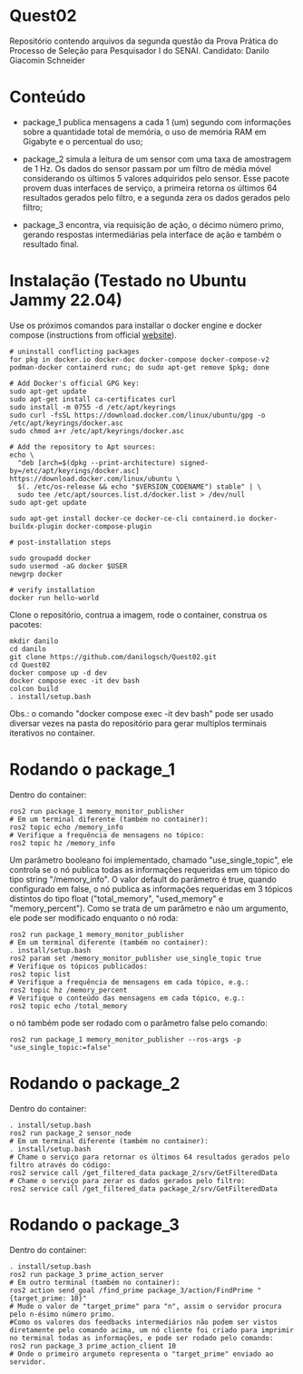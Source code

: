 # Quest02
Repositório contendo arquivos da segunda questão da Prova Prática do Processo de Seleção para Pesquisador I do SENAI. Candidato: Danilo Giacomin Schneider

# Conteúdo

- package_1 publica mensagens a cada 1 (um) segundo com informações sobre a quantidade total de memória, o uso de memória RAM em Gigabyte e o percentual do uso;

- package_2 simula a leitura de um sensor com uma taxa de amostragem de 1 Hz. Os dados do sensor passam por um filtro de média móvel considerando os últimos 5 valores adquiridos pelo sensor. Esse pacote provem duas interfaces de serviço, a primeira retorna os últimos 64 resultados gerados pelo filtro, e a segunda zera os dados gerados pelo filtro;

- package_3 encontra, via requisição de ação, o décimo número primo, gerando respostas intermediárias pela interface de ação e também o resultado final.

# Instalação (Testado no Ubuntu Jammy 22.04)

Use os próximos comandos para installar o docker engine e docker compose (instructions from official [website](https://docs.docker.com/desktop/install/linux/)).

```
# uninstall conflicting packages
for pkg in docker.io docker-doc docker-compose docker-compose-v2 podman-docker containerd runc; do sudo apt-get remove $pkg; done

# Add Docker's official GPG key:
sudo apt-get update
sudo apt-get install ca-certificates curl
sudo install -m 0755 -d /etc/apt/keyrings
sudo curl -fsSL https://download.docker.com/linux/ubuntu/gpg -o /etc/apt/keyrings/docker.asc
sudo chmod a+r /etc/apt/keyrings/docker.asc

# Add the repository to Apt sources:
echo \
  "deb [arch=$(dpkg --print-architecture) signed-by=/etc/apt/keyrings/docker.asc] https://download.docker.com/linux/ubuntu \
  $(. /etc/os-release && echo "$VERSION_CODENAME") stable" | \
  sudo tee /etc/apt/sources.list.d/docker.list > /dev/null
sudo apt-get update

sudo apt-get install docker-ce docker-ce-cli containerd.io docker-buildx-plugin docker-compose-plugin

# post-installation steps

sudo groupadd docker
sudo usermod -aG docker $USER
newgrp docker

# verify installation
docker run hello-world

```

Clone o repositório, contrua a imagem, rode o container, construa os pacotes:

```
mkdir danilo
cd danilo
git clone https://github.com/danilogsch/Quest02.git
cd Quest02
docker compose up -d dev
docker compose exec -it dev bash
colcon build
. install/setup.bash
```

Obs.: o comando "docker compose exec -it dev bash" pode ser usado diversar vezes na pasta do repositório para gerar multiplos terminais iterativos no container.

# Rodando o package_1

Dentro do container:

```
ros2 run package_1 memory_monitor_publisher
# Em um terminal diferente (também no container):
ros2 topic echo /memory_info
# Verifique a frequência de mensagens no tópico:
ros2 topic hz /memory_info
```

Um parâmetro booleano foi implementado, chamado "use_single_topic", ele controla se o nó publica todas as informações requeridas em um tópico do tipo string "/memory_info". O valor default do parâmetro é true, quando configurado em false, o nó publica as informações requeridas em 3 tópicos distintos do tipo float ("total_memory", "used_memory" e "memory_percent"). Como se trata de um parâmetro e não um argumento, ele pode ser modificado enquanto o nó roda:

```
ros2 run package_1 memory_monitor_publisher
# Em um terminal diferente (também no container):
. install/setup.bash
ros2 param set /memory_monitor_publisher use_single_topic true
# Verifique os tópicos publicados:
ros2 topic list
# Verifique a frequência de mensagens em cada tópico, e.g.:
ros2 topic hz /memory_percent
# Verifique o conteúdo das mensagens em cada tópico, e.g.:
ros2 topic echo /total_memory
```

o nó também pode ser rodado com o parâmetro false pelo comando:

```
ros2 run package_1 memory_monitor_publisher --ros-args -p "use_single_topic:=false"
```

# Rodando o package_2
Dentro do container:

```
. install/setup.bash
ros2 run package_2 sensor_node
# Em um terminal diferente (também no container):
. install/setup.bash
# Chame o serviço para retornar os últimos 64 resultados gerados pelo filtro através do código:
ros2 service call /get_filtered_data package_2/srv/GetFilteredData
# Chame o serviço para zerar os dados gerados pelo filtro:
ros2 service call /get_filtered_data package_2/srv/GetFilteredData
```

# Rodando o package_3
Dentro do container:

```
. install/setup.bash
ros2 run package_3 prime_action_server
# Em outro terminal (também no container):
ros2 action send_goal /find_prime package_3/action/FindPrime "{target_prime: 10}"
# Mude o valor de "target_prime" para "n", assim o servidor procura pelo n-ésimo número primo.
#Como os valores dos feedbacks intermediários não podem ser vistos diretamente pelo comando acima, um nó cliente foi criado para imprimir no terminal todas as informações, e pode ser rodado pelo comando:
ros2 run package_3 prime_action_client 10
# Onde o primeiro argumeto representa o "target_prime" enviado ao servidor.

```